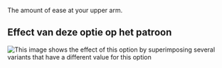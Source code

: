 The amount of ease at your upper arm.

## Effect van deze optie op het patroon

![This image shows the effect of this option by superimposing several variants that have a different value for this option](jaeger_bicepsease_sample.svg "Effect of this option on the pattern")

